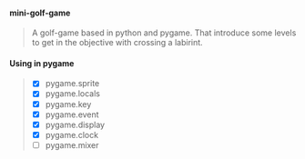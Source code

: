 #### mini-golf-game
> A golf-game based in python and pygame. That introduce some levels to get in the objective with crossing a labirint.

#### Using in pygame
> - [x] pygame.sprite
> - [x] pygame.locals
> - [x] pygame.key
> - [x] pygame.event 
> - [x] pygame.display
> - [x] pygame.clock
> - [ ] pygame.mixer